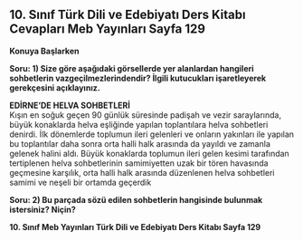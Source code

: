 ## 10. Sınıf Türk Dili ve Edebiyatı Ders Kitabı Cevapları Meb Yayınları Sayfa 129

**Konuya Başlarken**

**Soru: 1) Size göre aşağıdaki görsellerde yer alanlardan hangileri sohbetlerin vazgeçilmezlerindendir? İlgili kutucukları işaretleyerek gerekçesini açıklayınız.**

**EDİRNE’DE HELVA SOHBETLERİ**  
 Kışın en soğuk geçen 90 günlük süresinde padişah ve vezir saraylarında, büyük konaklarda helva eşliğinde yapılan toplantılara helva sohbetleri denirdi. İlk dönemlerde toplumun ileri gelenleri ve onların yakınları ile yapılan bu toplantılar daha sonra orta halli halk arasında da yayıldı ve zamanla gelenek halini aldı. Büyük konaklarda toplumun ileri gelen kesimi tarafından tertiplenen helva sohbetlerinin samimiyetten uzak bir tören havasında geçmesine karşılık, orta halli halk arasında düzenlenen helva sohbetleri samimi ve neşeli bir ortamda geçerdik

**Soru: 2) Bu parçada sözü edilen sohbetlerin hangisinde bulunmak istersiniz? Niçin?**

**10. Sınıf Meb Yayınları Türk Dili ve Edebiyatı Ders Kitabı Sayfa 129**